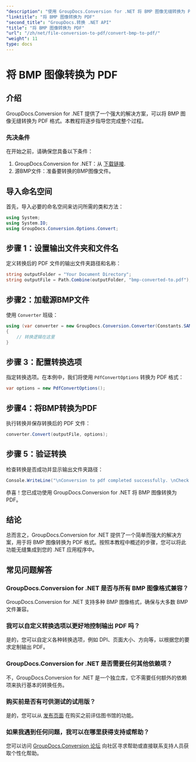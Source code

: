 ```yaml
---
"description": "使用 GroupDocs.Conversion for .NET 将 BMP 图像无缝转换为 PDF。可自定义选项以获得最佳输出。"
"linktitle": "将 BMP 图像转换为 PDF"
"second_title": "GroupDocs.转换 .NET API"
"title": "将 BMP 图像转换为 PDF"
"url": "/zh/net/file-conversion-to-pdf/convert-bmp-to-pdf/"
"weight": 11
type: docs
---
```

# 将 BMP 图像转换为 PDF

## 介绍
GroupDocs.Conversion for .NET 提供了一个强大的解决方案，可以将 BMP 图像无缝转换为 PDF 格式。本教程将逐步指导您完成整个过程。
### 先决条件
在开始之前，请确保您具备以下条件：
1. GroupDocs.Conversion for .NET：从 [下载链接](https://releases。groupdocs.com/conversion/net/).
2. 源BMP文件：准备要转换的BMP图像文件。

## 导入命名空间
首先，导入必要的命名空间来访问所需的类和方法：
```csharp
using System;
using System.IO;
using GroupDocs.Conversion.Options.Convert;
```
## 步骤 1：设置输出文件夹和文件名
定义转换后的 PDF 文件的输出文件夹路径和名称：
```csharp
string outputFolder = "Your Document Directory";
string outputFile = Path.Combine(outputFolder, "bmp-converted-to.pdf");
```
## 步骤2：加载源BMP文件
使用 `Converter` 班级：
```csharp
using (var converter = new GroupDocs.Conversion.Converter(Constants.SAMPLE_BMP))
{
    // 转换逻辑在这里
}
```
## 步骤 3：配置转换选项
指定转换选项。在本例中，我们将使用 `PdfConvertOptions` 转换为 PDF 格式：
```csharp
var options = new PdfConvertOptions();
```
## 步骤4：将BMP转换为PDF
执行转换并保存转换后的 PDF 文件：
```csharp
converter.Convert(outputFile, options);
```
## 步骤 5：验证转换
检查转换是否成功并显示输出文件夹路径：
```csharp
Console.WriteLine("\nConversion to pdf completed successfully. \nCheck output in {0}", outputFolder);
```
恭喜！您已成功使用 GroupDocs.Conversion for .NET 将 BMP 图像转换为 PDF。

## 结论
总而言之，GroupDocs.Conversion for .NET 提供了一个简单而强大的解决方案，用于将 BMP 图像转换为 PDF 格式。按照本教程中概述的步骤，您可以将此功能无缝集成到您的 .NET 应用程序中。
## 常见问题解答
### GroupDocs.Conversion for .NET 是否与所有 BMP 图像格式兼容？
GroupDocs.Conversion for .NET 支持多种 BMP 图像格式，确保与大多数 BMP 文件兼容。
### 我可以自定义转换选项以更好地控制输出 PDF 吗？
是的，您可以自定义各种转换选项，例如 DPI、页面大小、方向等，以根据您的要求定制输出 PDF。
### GroupDocs.Conversion for .NET 是否需要任何其他依赖项？
不，GroupDocs.Conversion for .NET 是一个独立库，它不需要任何额外的依赖项来执行基本的转换任务。
### 购买前是否有可供测试的试用版？
是的，您可以从 [发布页面](https://releases.groupdocs.com/) 在购买之前评估图书馆的功能。
### 如果我遇到任何问题，我可以在哪里获得支持或帮助？
您可以访问 [GroupDocs.Conversion 论坛](https://forum.groupdocs.com/c/conversion/11) 向社区寻求帮助或直接联系支持人员获取个性化帮助。